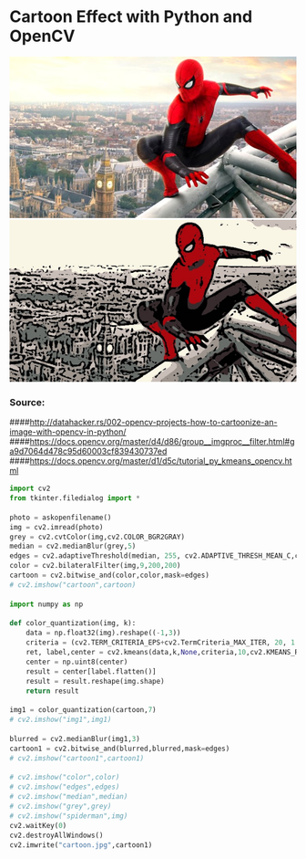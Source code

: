 # Cartoon Effect with Python and OpenCV

![Orginal Image](https://raw.githubusercontent.com/osmanballi/Cartoon_Effect_with_Python_and_OpenCV/main/spiderman.jpg)
![Cartoon Image](https://raw.githubusercontent.com/osmanballi/Cartoon_Effect_with_Python_and_OpenCV/main/cartoon.jpg)

### Source: 
####http://datahacker.rs/002-opencv-projects-how-to-cartoonize-an-image-with-opencv-in-python/
####https://docs.opencv.org/master/d4/d86/group__imgproc__filter.html#ga9d7064d478c95d60003cf839430737ed
####https://docs.opencv.org/master/d1/d5c/tutorial_py_kmeans_opencv.html


```python
import cv2
from tkinter.filedialog import * 

photo = askopenfilename()
img = cv2.imread(photo)
grey = cv2.cvtColor(img,cv2.COLOR_BGR2GRAY)
median = cv2.medianBlur(grey,5)
edges = cv2.adaptiveThreshold(median, 255, cv2.ADAPTIVE_THRESH_MEAN_C,cv2.THRESH_BINARY,9,5)
color = cv2.bilateralFilter(img,9,200,200)
cartoon = cv2.bitwise_and(color,color,mask=edges)
# cv2.imshow("cartoon",cartoon)

import numpy as np

def color_quantization(img, k):
    data = np.float32(img).reshape((-1,3))
    criteria = (cv2.TERM_CRITERIA_EPS+cv2.TermCriteria_MAX_ITER, 20, 1.0)
    ret, label,center = cv2.kmeans(data,k,None,criteria,10,cv2.KMEANS_RANDOM_CENTERS)
    center = np.uint8(center)
    result = center[label.flatten()]
    result = result.reshape(img.shape)
    return result

img1 = color_quantization(cartoon,7)
# cv2.imshow("img1",img1)

blurred = cv2.medianBlur(img1,3)
cartoon1 = cv2.bitwise_and(blurred,blurred,mask=edges)
# cv2.imshow("cartoon1",cartoon1)

# cv2.imshow("color",color)
# cv2.imshow("edges",edges)
# cv2.imshow("median",median)
# cv2.imshow("grey",grey)
# cv2.imshow("spiderman",img)
cv2.waitKey(0)
cv2.destroyAllWindows()
cv2.imwrite("cartoon.jpg",cartoon1)
``` 
